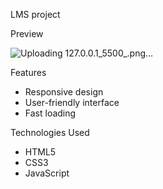 LMS project

Preview

![Uploading 127.0.0.1_5500_.png…]()

Features
- Responsive design  
- User-friendly interface  
- Fast loading  


Technologies Used
- HTML5  
- CSS3  
- JavaScript  
